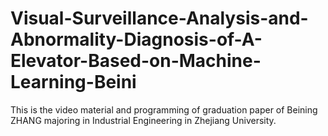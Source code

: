# Visual-Surveillance-Analysis-and-Abnormality-Diagnosis-of-A-Elevator-Based-on-Machine-Learning-Beini
This is the video material and programming of graduation paper of Beining ZHANG majoring in Industrial Engineering in Zhejiang University.
